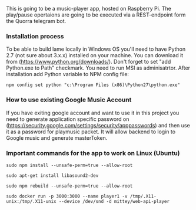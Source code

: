 This is going to be a music-player app, hosted on Raspberry Pi. The play/pause opertaions are going to be executed via a REST-endpoint form the Quorra telegram bot.

### Installation process
To be able to build lame locally in Windows OS you'll need to have Python 2.7 (not sure about 3.x.x) installed on your machine. You can download it from (https://www.python.org/downloads/).
Don't forget to set "add Python.exe to Path" checkmark. You need to run MSI as adminisatrtor.
After installation add Python variable to NPM config file:
```
npm config set python "c:\Program Files (x86)\Python27\python.exe"
```

### How to use existing Google Music Account
If you have exiting google account and want to use it in this project you need to generate application specific password on (https://security.google.com/settings/security/apppasswords) and then use it as a password for playmusic packet. It will allow backend to login to Google music and generate masterToken.

### Important commands for the app to work on Linux (Ubuntu)
```console
sudo npm install --unsafe-perm=true --allow-root
```
```console
sudo apt-get install libasound2-dev
```
```console
sudo npm rebuild --unsafe-perm=true --allow-root
```
```console
sudo docker run -p 3000:3000 --name player1 -v /tmp/.X11-unix:/tmp/.X11-unix --device /dev/snd -d mittey/web-api-player
```